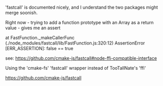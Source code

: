 
'fastcall' is documented nicely, and I understand the two packages might merge soonish.

Right now - trying to add a function prototype with an Array as a return value - gives me an assert

 at FastFunction._makeCallerFunc (./node_modules/fastcall/lib/FastFunction.js:320:12)
AssertionError [ERR_ASSERTION]: false == true


see:
https://github.com/cmake-js/fastcall#node-ffi-compatible-interface

Using the 'cmake-fs' 'fastcall' wrapper instead of TooTallNate's 'ffi'

https://github.com/cmake-js/fastcall



